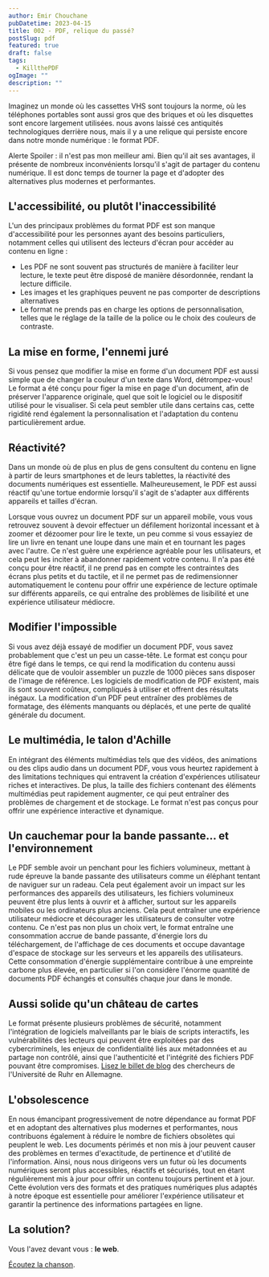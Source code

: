 ```yaml
---
author: Emir Chouchane
pubDatetime: 2023-04-15
title: 002 - PDF, relique du passé?
postSlug: pdf
featured: true
draft: false
tags:
  - KillthePDF
ogImage: ""
description: ""
---
```



Imaginez un monde où les cassettes VHS sont toujours la norme, où les téléphones portables sont aussi gros que des briques et où les disquettes sont encore largement utilisées. nous avons laissé ces antiquités technologiques derrière nous, mais il y a une relique qui persiste encore dans notre monde numérique : le format PDF.

Alerte Spoiler : il n'est pas mon meilleur ami. Bien qu'il ait ses avantages, il présente de nombreux inconvénients lorsqu'il s'agit de partager du contenu numérique. Il est donc temps de tourner la page et d'adopter des alternatives plus modernes et performantes.

## L'accessibilité, ou plutôt l'inaccessibilité
L'un des principaux problèmes du format PDF est son manque d'accessibilité pour les personnes ayant des besoins particuliers, notamment celles qui utilisent des lecteurs d'écran pour accéder au contenu en ligne : 
- Les PDF ne sont souvent pas structurés de manière à faciliter leur lecture, le texte peut être disposé de manière désordonnée, rendant la lecture difficile.
- Les images et les graphiques peuvent ne pas comporter de descriptions alternatives
- Le format ne prends pas en charge les options de personnalisation, telles que le réglage de la taille de la police ou le choix des couleurs de contraste.

## La mise en forme, l'ennemi juré
Si vous pensez que modifier la mise en forme d'un document PDF est aussi simple que de changer la couleur d'un texte dans Word, détrompez-vous!
Le format a été conçu pour figer la mise en page d'un document, afin de préserver l'apparence originale, quel que soit le logiciel ou le dispositif utilisé pour le visualiser. Si cela peut sembler utile dans certains cas, cette rigidité rend également la personnalisation et l'adaptation du contenu particulièrement ardue.

## Réactivité?
Dans un monde où de plus en plus de gens consultent du contenu en ligne à partir de leurs smartphones et de leurs tablettes, la réactivité des documents numériques est essentielle. Malheureusement, le PDF est aussi réactif qu'une tortue endormie lorsqu'il s'agit de s'adapter aux différents appareils et tailles d'écran.

Lorsque vous ouvrez un document PDF sur un appareil mobile, vous vous retrouvez souvent à devoir effectuer un défilement horizontal incessant et à zoomer et dézoomer pour lire le texte, un peu comme si vous essayiez de lire un livre en tenant une loupe dans une main et en tournant les pages avec l'autre. Ce n'est guère une expérience agréable pour les utilisateurs, et cela peut les inciter à abandonner rapidement votre contenu. Il n'a pas été conçu pour être réactif, il ne prend pas en compte les contraintes des écrans plus petits et du tactile, et il ne permet pas de redimensionner automatiquement le contenu pour offrir une expérience de lecture optimale sur différents appareils, ce qui entraîne des problèmes de lisibilité et une expérience utilisateur médiocre.

## Modifier l'impossible
Si vous avez déjà essayé de modifier un document PDF, vous savez probablement que c'est un peu un casse-tête. Le format est conçu pour être figé dans le temps, ce qui rend la modification du contenu aussi délicate que de vouloir assembler un puzzle de 1000 pièces sans disposer de l'image de référence. Les logiciels de modification de PDF existent, mais ils sont souvent coûteux, compliqués à utiliser et offrent des résultats inégaux. La modification d'un PDF peut entraîner des problèmes de formatage, des éléments manquants ou déplacés, et une perte de qualité générale du document.

## Le multimédia, le talon d'Achille
En intégrant des éléments multimédias tels que des vidéos, des animations ou des clips audio dans un document PDF, vous vous heurtez rapidement à des limitations techniques qui entravent la création d'expériences utilisateur riches et interactives. De plus, la taille des fichiers contenant des éléments multimédias peut rapidement augmenter, ce qui peut entraîner des problèmes de chargement et de stockage. Le format n'est pas conçus pour offrir une expérience interactive et dynamique.

## Un cauchemar pour la bande passante... et l'environnement
Le PDF semble avoir un penchant pour les fichiers volumineux, mettant à rude épreuve la bande passante des utilisateurs comme un éléphant tentant de naviguer sur un radeau. Cela peut également avoir un impact sur les performances des appareils des utilisateurs, les fichiers volumineux peuvent être plus lents à ouvrir et à afficher, surtout sur les appareils mobiles ou les ordinateurs plus anciens. Cela peut entraîner une expérience utilisateur médiocre et décourager les utilisateurs de consulter votre contenu. Ce n'est pas non plus un choix vert, le format entraîne une consommation accrue de bande passante, d'énergie lors du téléchargement, de l'affichage de ces documents et occupe davantage d'espace de stockage sur les serveurs et les appareils des utilisateurs. Cette consommation d'énergie supplémentaire contribue à une empreinte carbone plus élevée, en particulier si l'on considère l'énorme quantité de documents PDF échangés et consultés chaque jour dans le monde.

## Aussi solide qu'un château de cartes
Le format présente plusieurs problèmes de sécurité, notamment l'intégration de logiciels malveillants par le biais de scripts interactifs, les vulnérabilités des lecteurs qui peuvent être exploitées par des cybercriminels, les enjeux de confidentialité liés aux métadonnées et au partage non contrôlé, ainsi que l'authenticité et l'intégrité des fichiers PDF pouvant être compromises. [Lisez le billet de blog](https://web-in-security.blogspot.com/2019/02/how-to-spoof-pdf-signatures.html) des chercheurs de l'Université de Ruhr en Allemagne.

## L'obsolescence
En nous émancipant progressivement de notre dépendance au format PDF et en adoptant des alternatives plus modernes et performantes, nous contribuons également à réduire le nombre de fichiers obsolètes qui peuplent le web. Les documents périmés et non mis à jour peuvent causer des problèmes en termes d'exactitude, de pertinence et d'utilité de l'information. Ainsi, nous nous dirigeons vers un futur où les documents numériques seront plus accessibles, réactifs et sécurisés, tout en étant régulièrement mis à jour pour offrir un contenu toujours pertinent et à jour. Cette évolution vers des formats et des pratiques numériques plus adaptés à notre époque est essentielle pour améliorer l'expérience utilisateur et garantir la pertinence des informations partagées en ligne.

## La solution?
Vous l'avez devant vous : **le web**.

[Écoutez la chanson](https://twitter.com/KarlaRivershaw/status/1306962103568302082).